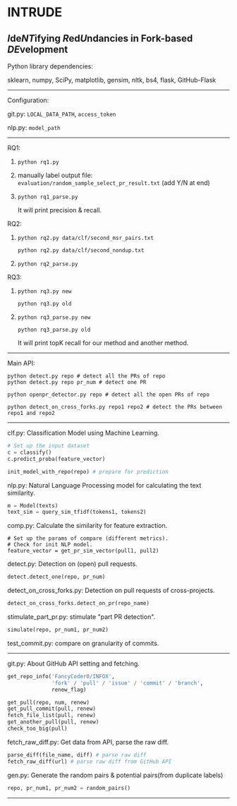 # INTRUDE

## *I*de*NT*ifying *R*ed*U*ndancies in Fork-based *DE*velopment


Python library dependencies:

sklearn, numpy, SciPy, matplotlib, gensim, nltk, bs4, flask, GitHub-Flask

---

Configuration:

git.py: `LOCAL_DATA_PATH`, `access_token`

nlp.py: `model_path`

---

RQ1:
1. `python rq1.py`
2. manually label output file: `evaluation/random_sample_select_pr_result.txt` (add Y/N at end)
3. `python rq1_parse.py`

   It will print precision & recall.

RQ2:
1. `python rq2.py data/clf/second_msr_pairs.txt`

   `python rq2.py data/clf/second_nondup.txt`
2. `python rq2_parse.py`

RQ3:
1. `python rq3.py new`

   `python rq3.py old`

2. `python rq3_parse.py new`

   `python rq3_parse.py old`
 
   It will print topK recall for our method and another method.

---
Main API:
```
python detect.py repo # detect all the PRs of repo
python detect.py repo pr_num # detect one PR

python openpr_detector.py repo # detect all the open PRs of repo

python detect_on_cross_forks.py repo1 repo2 # detect the PRs between repo1 and repo2
```

---

clf.py: Classification Model using Machine Learning.

``` python
# Set up the input dataset
c = classify()
c.predict_proba(feature_vector)

init_model_with_repo(repo) # prepare for prediction
```



nlp.py: Natural Language Processing model for calculating the text similarity.


``` python
m = Model(texts)
text_sim = query_sim_tfidf(tokens1, tokens2)
```


comp.py: Calculate the similarity for feature extraction.

``` 
# Set up the params of compare (different metrics).
# Check for init NLP model.
feature_vector = get_pr_sim_vector(pull1, pull2)
```



detect.py: Detection on (open) pull requests.

``` python
detect.detect_one(repo, pr_num)
```


detect_on_cross_forks.py: Detection on pull requests of cross-projects.

``` python
detect_on_cross_forks.detect_on_pr(repo_name)
```



stimulate_part_pr.py: stimulate "part PR detection".

``` python
simulate(repo, pr_num1, pr_num2)
```



test_commit.py: compare on granularity of commits.



---

git.py: About GitHub API setting and fetching.

``` python
get_repo_info('FancyCoder0/INFOX',
              'fork' / 'pull' / 'issue' / 'commit' / 'branch',
              renew_flag)

get_pull(repo, num, renew)
get_pull_commit(pull, renew)
fetch_file_list(pull, renew)
get_another_pull(pull, renew)
check_too_big(pull)
```


fetch_raw_diff.py: Get data from API, parse the raw diff.

``` python
parse_diff(file_name, diff) # parse raw diff
fetch_raw_diff(url) # parse raw diff from GitHub API
```



gen.py: Generate the random pairs & potential pairs(from duplicate labels)

``` python
repo, pr_num1, pr_num2 = random_pairs()
```



---
